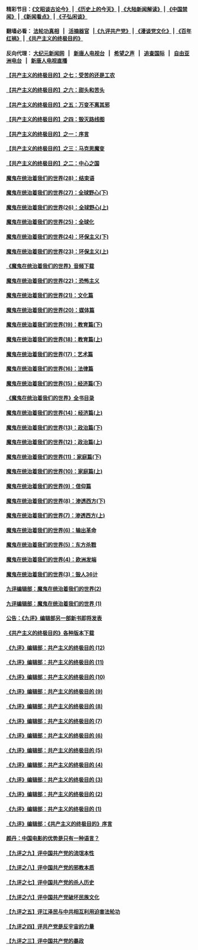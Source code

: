 #### 精彩节目：[《文昭谈古论今》](http://134.209.198.168/wenzhao) | [《历史上的今天》](http://134.209.198.168/today-in-history) | [《大陆新闻解读》](http://134.209.198.168/ntdtv-comedy) | [《中国禁闻》](http://134.209.198.168/ntdtv-news) | [《新闻看点》](http://134.209.198.168/news-insight) | [《子弘闲谈》](http://134.209.198.168/zihongxiantan/) 

 #### 翻墙必看： [法轮功真相](http://134.209.198.168:10000/videos/truth.html) &nbsp;&nbsp;|&nbsp;&nbsp; [活摘器官](http://134.209.198.168:10000/videos/res/Organs/) &nbsp;&nbsp;|[《九评共产党》](http://134.209.198.168:10000/videos/jiuping) | [《漫谈党文化》](http://134.209.198.168:10000/videos/mtdwh) | [《百年红祸》](http://134.209.198.168:10000/videos/bnhh) | [《共产主义的终极目的》](http://134.209.198.168:10000/videos/res/zjmd) 

 #### 反向代理： [大纪元新闻网](http://134.209.198.168:10080/) &nbsp;&nbsp;|&nbsp;&nbsp; [新唐人电视台](http://134.209.198.168:8000/) &nbsp;&nbsp;|&nbsp;&nbsp; [希望之声](http://134.209.198.168:8200/) &nbsp;&nbsp;|&nbsp;&nbsp; [追查国际](http://134.209.198.168:10010/) &nbsp;&nbsp;|&nbsp;&nbsp; [自由亚洲电台](http://134.209.198.168:9800/) &nbsp;&nbsp;|&nbsp;&nbsp; [新唐人电视直播](http://134.209.198.168/) 

#### [【共产主义的终极目的】之七：受苦的还是工农](../pages/nsc422/n11101809.md?t=03110936) 

#### [【共产主义的终极目的】之六：甜头和苦头](../pages/nsc422/n11096971.md?t=03110936) 

#### [【共产主义的终极目的】之五：万变不离其邪](../pages/nsc422/n11091285.md?t=03110936) 

#### [【共产主义的终极目的】之四：毁灭路线图](../pages/nsc422/n11086284.md?t=03110936) 

#### [【共产主义的终极目的】之一：序言](../pages/nsc422/n11086077.md?t=03110936) 

#### [【共产主义的终极目的】之三：马克思魔变](../pages/nsc422/n11061941.md?t=03110936) 

#### [【共产主义的终极目的】之二：中心之国](../pages/nsc422/n11047728.md?t=03110936) 

#### [魔鬼在统治着我们的世界(28)：结束语](../pages/nsc422/n10936246.md?t=03110936) 

#### [魔鬼在统治着我们的世界(27)：全球野心(下)](../pages/nsc422/n10928319.md?t=03110936) 

#### [魔鬼在统治着我们的世界(26)：全球野心(上)](../pages/nsc422/n10900318.md?t=03110936) 

#### [魔鬼在统治着我们的世界(25)：全球化](../pages/nsc422/n10788205.md?t=03110936) 

#### [魔鬼在统治着我们的世界(24)：环保主义(下)](../pages/nsc422/n10695307.md?t=03110936) 

#### [魔鬼在统治着我们的世界(23)：环保主义(上)](../pages/nsc422/n10688613.md?t=03110936) 

#### [《魔鬼在统治着我们的世界》音频下载](../pages/nsc422/n10635553.md?t=03110936) 

#### [魔鬼在统治着我们的世界(22)：恐怖主义](../pages/nsc422/n10614727.md?t=03110936) 

#### [魔鬼在统治着我们的世界(21)：文化篇](../pages/nsc422/n10597706.md?t=03110936) 

#### [魔鬼在统治着我们的世界(20)：媒体篇](../pages/nsc422/n10586579.md?t=03110936) 

#### [魔鬼在统治着我们的世界(19)：教育篇(下)](../pages/nsc422/n10564808.md?t=03110936) 

#### [魔鬼在统治着我们的世界(18)：教育篇(上)](../pages/nsc422/n10526970.md?t=03110936) 

#### [魔鬼在统治着我们的世界(17)：艺术篇](../pages/nsc422/n10499093.md?t=03110936) 

#### [魔鬼在统治着我们的世界(16)：法律篇](../pages/nsc422/n10485969.md?t=03110936) 

#### [魔鬼在统治着我们的世界(15)：经济篇(下)](../pages/nsc422/n10469975.md?t=03110936) 

#### [《魔鬼在统治着我们的世界》全书目录](../pages/nsc422/n10464261.md?t=03110936) 

#### [魔鬼在统治着我们的世界(14)：经济篇(上)](../pages/nsc422/n10457370.md?t=03110936) 

#### [魔鬼在统治着我们的世界(13)：政治篇(下)](../pages/nsc422/n10448270.md?t=03110936) 

#### [魔鬼在统治着我们的世界(12)：政治篇(上)](../pages/nsc422/n10444576.md?t=03110936) 

#### [魔鬼在统治着我们的世界(11)：家庭篇(下)](../pages/nsc422/n10440961.md?t=03110936) 

#### [魔鬼在统治着我们的世界(10)：家庭篇(上)](../pages/nsc422/n10435448.md?t=03110936) 

#### [魔鬼在统治着我们的世界(9)：信仰篇](../pages/nsc422/n10432159.md?t=03110936) 

#### [魔鬼在统治着我们的世界(8)：渗透西方(下)](../pages/nsc422/n10429603.md?t=03110936) 

#### [魔鬼在统治着我们的世界(7)：渗透西方(上)](../pages/nsc422/n10426013.md?t=03110936) 

#### [魔鬼在统治着我们的世界(6)：输出革命](../pages/nsc422/n10421536.md?t=03110936) 

#### [魔鬼在统治着我们的世界(5)：东方杀戮](../pages/nsc422/n10417707.md?t=03110936) 

#### [魔鬼在统治着我们的世界(4)：欧洲发端](../pages/nsc422/n10414890.md?t=03110936) 

#### [魔鬼在统治着我们的世界(3)：毁人36计](../pages/nsc422/n10411583.md?t=03110936) 

#### [九评编辑部：魔鬼在统治着我们的世界(2)](../pages/nsc422/n10410036.md?t=03110936) 

#### [九评编辑部：魔鬼在统治着我们的世界 (1)](../pages/nsc422/n10406825.md?t=03110936) 

#### [公告：《九评》编辑部另一部新书即将发表](../pages/nsc422/n10405104.md?t=03110936) 

#### [《共产主义的终极目的》各种版本下载](../pages/nsc422/n10022138.md?t=03110936) 

#### [《九评》编辑部：共产主义的终极目的 (12)](../pages/nsc422/n9933272.md?t=03110936) 

#### [《九评》编辑部：共产主义的终极目的 (11)](../pages/nsc422/n9924973.md?t=03110936) 

#### [《九评》编辑部：共产主义的终极目的 (10)](../pages/nsc422/n9920883.md?t=03110936) 

#### [《九评》编辑部：共产主义的终极目的 (9)](../pages/nsc422/n9916363.md?t=03110936) 

#### [《九评》编辑部：共产主义的终极目的 (8)](../pages/nsc422/n9912488.md?t=03110936) 

#### [《九评》编辑部：共产主义的终极目的 (7)](../pages/nsc422/n9901176.md?t=03110936) 

#### [《九评》编辑部：共产主义的终极目的 (6)](../pages/nsc422/n9899359.md?t=03110936) 

#### [《九评》编辑部：共产主义的终极目的 (5)](../pages/nsc422/n9893174.md?t=03110936) 

#### [《九评》编辑部：共产主义的终极目的 (4)](../pages/nsc422/n9891246.md?t=03110936) 

#### [《九评》编辑部：共产主义的终极目的 (3)](../pages/nsc422/n9879879.md?t=03110936) 

#### [《九评》编辑部：共产主义的终极目的 (2)](../pages/nsc422/n9876205.md?t=03110936) 

#### [《九评》编辑部：共产主义的终极目的 (1)](../pages/nsc422/n9865857.md?t=03110936) 

#### [《九评》编辑部：《共产主义的终极目的》序言](../pages/nsc422/n9862666.md?t=03110936) 

#### [颜丹：中国电影的优势是只有一种语言？](../pages/nsc422/n9583062.md?t=03110936) 

#### [【九评之九】评中国共产党的流氓本性](../pages/nsc422/n737542.md?t=03110936) 

#### [【九评之八】评中国共产党的邪教本质](../pages/nsc422/n735942.md?t=03110936) 

#### [【九评之七】评中国共产党的杀人历史](../pages/nsc422/n733806.md?t=03110936) 

#### [【九评之六】评中国共产党破坏民族文化](../pages/nsc422/n731667.md?t=03110936) 

#### [【九评之五】评江泽民与中共相互利用迫害法轮功](../pages/nsc422/n730058.md?t=03110936) 

#### [【九评之四】评共产党是反宇宙的力量](../pages/nsc422/n727814.md?t=03110936) 

#### [【九评之三】评中国共产党的暴政](../pages/nsc422/n725597.md?t=03110936) 

